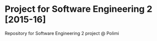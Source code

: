 # Project for Software Engineering 2 [2015-16]
Repository for Software Engineering 2 project @ Polimi
